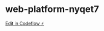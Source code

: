 # web-platform-nyqet7

[Edit in Codeflow ⚡️](https://stackblitz.com/~/github.com/EggsNToasta/web-platform-nyqet7)